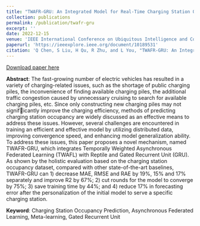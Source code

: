 ```yaml
---
title: "TWAFR-GRU: An Integrated Model for Real-Time Charging Station Occupancy Prediction"
collection: publications
permalink: /publication/twafr-gru
excerpt: ''
date: 2022-12-15
venue: 'IEEE International Conference on Ubiquitous Intelligence and Computing'
paperurl: 'https://ieeexplore.ieee.org/document/10189531'
citation: 'Q Chen, S Liu, H Qu, R Zhu, and L You, "TWAFR-GRU: An Integrated Model for Real-Time Charging Station Occupancy Prediction", IEEE International Conference on Ubiquitous Intelligence and Computing, 1611-1618, Dec 2022, doi: 10.1109/SmartWorld-UIC-ATC-ScalCom-DigitalTwin-PriComp-Metaverse56740.2022.00233.'
---
```


[Download paper here](http://nobvody910.github.io/files/TWAFR.pdf)

**Abstract**: The fast-growing number of electric vehicles has resulted in a variety of charging-related issues, such as the shortage of public charging piles, the inconvenience of finding available charging piles, the additional traffic congestion caused by unnecessary cruising to search for available charging piles, etc. Since only constructing new charging piles may not significantly improve the charging efficiency, methods of predicting charging station occupancy are widely discussed as an effective means to address these issues. However, several challenges are encountered in training an efficient and effective model by utilizing distributed data, improving convergence speed, and enhancing model generalization ability. To address these issues,
this paper proposes a novel mechanism, named TWAFR-GRU, which integrates Temporally Weighted Asynchronous Federated Learning (TWAFL) with Reptile and Gated Recurrent Unit (GRU). As shown by the holistic evaluation based on the charging station occupancy dataset, compared with other state-of-the-art baselines, TWAFR-GRU can 1) decrease MAE, RMSE and RAE by 19%, 15% and 17% separately and improve R2 by 67%; 2) cut rounds for the model to converge by 75%; 3) save training time by 44%; and 4) reduce 17% in forecasting error after the personalization of the initial model to serve a specific charging station.

**Keyword**: Charging Station Occupancy Prediction, Asynchronous Federated Learning, Meta-learning, Gated Recurrent Unit